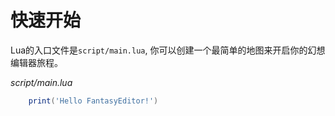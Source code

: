 # 快速开始

Lua的入口文件是`script/main.lua`, 你可以创建一个最简单的地图来开启你的幻想编辑器旅程。

_script/main.lua_
``` lua
    print('Hello FantasyEditor!')
```
